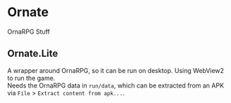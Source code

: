 # Ornate
OrnaRPG Stuff

## Ornate.Lite
A wrapper around OrnaRPG, so it can be run on desktop. Using WebView2 to run the game.  
Needs the OrnaRPG data in `run/data`, which can be extracted from an APK via `File` > `Extract content from apk...`.